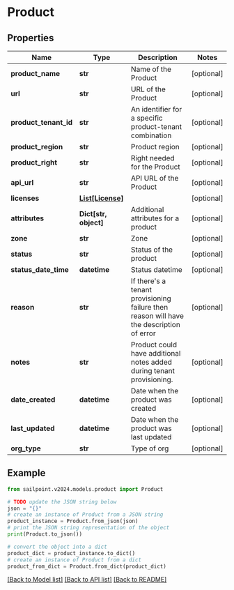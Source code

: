 # Product


## Properties

Name | Type | Description | Notes
------------ | ------------- | ------------- | -------------
**product_name** | **str** | Name of the Product | [optional] 
**url** | **str** | URL of the Product | [optional] 
**product_tenant_id** | **str** | An identifier for a specific product-tenant combination | [optional] 
**product_region** | **str** | Product region | [optional] 
**product_right** | **str** | Right needed for the Product | [optional] 
**api_url** | **str** | API URL of the Product | [optional] 
**licenses** | [**List[License]**](License.md) |  | [optional] 
**attributes** | **Dict[str, object]** | Additional attributes for a product | [optional] 
**zone** | **str** | Zone | [optional] 
**status** | **str** | Status of the product | [optional] 
**status_date_time** | **datetime** | Status datetime | [optional] 
**reason** | **str** | If there&#39;s a tenant provisioning failure then reason will have the description of error | [optional] 
**notes** | **str** | Product could have additional notes added during tenant provisioning. | [optional] 
**date_created** | **datetime** | Date when the product was created | [optional] 
**last_updated** | **datetime** | Date when the product was last updated | [optional] 
**org_type** | **str** | Type of org | [optional] 

## Example

```python
from sailpoint.v2024.models.product import Product

# TODO update the JSON string below
json = "{}"
# create an instance of Product from a JSON string
product_instance = Product.from_json(json)
# print the JSON string representation of the object
print(Product.to_json())

# convert the object into a dict
product_dict = product_instance.to_dict()
# create an instance of Product from a dict
product_from_dict = Product.from_dict(product_dict)
```
[[Back to Model list]](../README.md#documentation-for-models) [[Back to API list]](../README.md#documentation-for-api-endpoints) [[Back to README]](../README.md)


